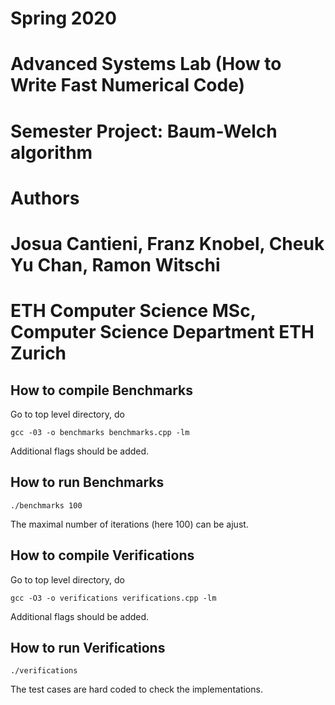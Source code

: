 # Spring 2020
# Advanced Systems Lab (How to Write Fast Numerical Code)
# Semester Project: Baum-Welch algorithm

# Authors
# Josua Cantieni, Franz Knobel, Cheuk Yu Chan, Ramon Witschi
# ETH Computer Science MSc, Computer Science Department ETH Zurich


## How to compile Benchmarks
Go to top level directory, do
```
gcc -03 -o benchmarks benchmarks.cpp -lm
```
Additional flags should be added.


## How to run Benchmarks
```
./benchmarks 100
```
The maximal number of iterations (here 100) can be ajust.


## How to compile Verifications
Go to top level directory, do
```
gcc -O3 -o verifications verifications.cpp -lm
```
Additional flags should be added.


## How to run Verifications
```
./verifications
```
The test cases are hard coded to check the implementations.
